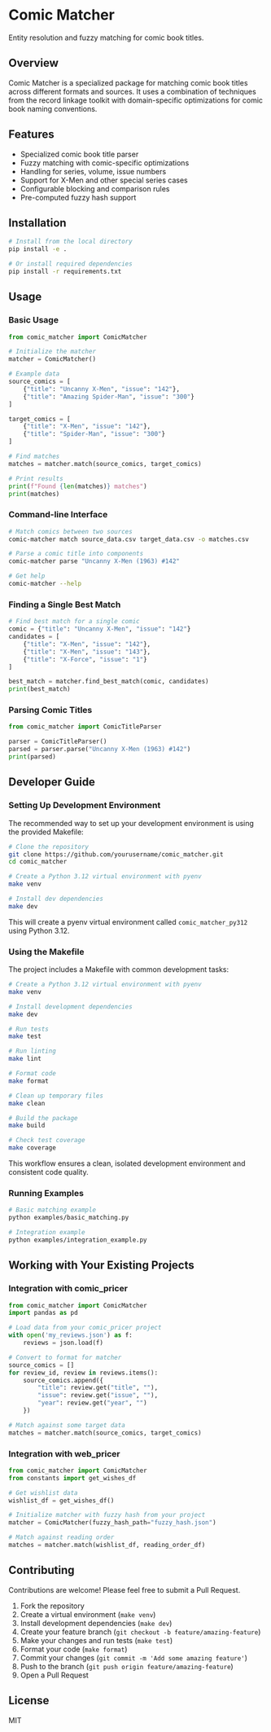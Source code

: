 # Comic Matcher

Entity resolution and fuzzy matching for comic book titles.

## Overview

Comic Matcher is a specialized package for matching comic book titles across different formats and sources. 
It uses a combination of techniques from the record linkage toolkit with domain-specific optimizations for comic book naming conventions.

## Features

- Specialized comic book title parser
- Fuzzy matching with comic-specific optimizations
- Handling for series, volume, issue numbers
- Support for X-Men and other special series cases
- Configurable blocking and comparison rules
- Pre-computed fuzzy hash support

## Installation

```bash
# Install from the local directory
pip install -e .

# Or install required dependencies
pip install -r requirements.txt
```

## Usage

### Basic Usage

```python
from comic_matcher import ComicMatcher

# Initialize the matcher
matcher = ComicMatcher()

# Example data
source_comics = [
    {"title": "Uncanny X-Men", "issue": "142"},
    {"title": "Amazing Spider-Man", "issue": "300"}
]

target_comics = [
    {"title": "X-Men", "issue": "142"},
    {"title": "Spider-Man", "issue": "300"}
]

# Find matches
matches = matcher.match(source_comics, target_comics)

# Print results
print(f"Found {len(matches)} matches")
print(matches)
```

### Command-line Interface

```bash
# Match comics between two sources
comic-matcher match source_data.csv target_data.csv -o matches.csv

# Parse a comic title into components
comic-matcher parse "Uncanny X-Men (1963) #142"

# Get help
comic-matcher --help
```

### Finding a Single Best Match

```python
# Find best match for a single comic
comic = {"title": "Uncanny X-Men", "issue": "142"}
candidates = [
    {"title": "X-Men", "issue": "142"},
    {"title": "X-Men", "issue": "143"},
    {"title": "X-Force", "issue": "1"}
]

best_match = matcher.find_best_match(comic, candidates)
print(best_match)
```

### Parsing Comic Titles

```python
from comic_matcher import ComicTitleParser

parser = ComicTitleParser()
parsed = parser.parse("Uncanny X-Men (1963) #142")
print(parsed)
```

## Developer Guide

### Setting Up Development Environment

The recommended way to set up your development environment is using the provided Makefile:

```bash
# Clone the repository
git clone https://github.com/yourusername/comic_matcher.git
cd comic_matcher

# Create a Python 3.12 virtual environment with pyenv
make venv

# Install dev dependencies
make dev
```

This will create a pyenv virtual environment called `comic_matcher_py312` using Python 3.12.

### Using the Makefile

The project includes a Makefile with common development tasks:

```bash
# Create a Python 3.12 virtual environment with pyenv
make venv

# Install development dependencies
make dev

# Run tests
make test

# Run linting
make lint

# Format code
make format

# Clean up temporary files
make clean

# Build the package
make build

# Check test coverage
make coverage
```

This workflow ensures a clean, isolated development environment and consistent code quality.

### Running Examples

```bash
# Basic matching example
python examples/basic_matching.py

# Integration example
python examples/integration_example.py
```

## Working with Your Existing Projects

### Integration with comic_pricer

```python
from comic_matcher import ComicMatcher
import pandas as pd

# Load data from your comic_pricer project
with open('my_reviews.json') as f:
    reviews = json.load(f)

# Convert to format for matcher
source_comics = []
for review_id, review in reviews.items():
    source_comics.append({
        "title": review.get("title", ""),
        "issue": review.get("issue", ""),
        "year": review.get("year", "")
    })

# Match against some target data
matches = matcher.match(source_comics, target_comics)
```

### Integration with web_pricer

```python
from comic_matcher import ComicMatcher
from constants import get_wishes_df

# Get wishlist data
wishlist_df = get_wishes_df()

# Initialize matcher with fuzzy hash from your project
matcher = ComicMatcher(fuzzy_hash_path="fuzzy_hash.json")

# Match against reading order
matches = matcher.match(wishlist_df, reading_order_df)
```

## Contributing

Contributions are welcome! Please feel free to submit a Pull Request.

1. Fork the repository
2. Create a virtual environment (`make venv`)
3. Install development dependencies (`make dev`)
4. Create your feature branch (`git checkout -b feature/amazing-feature`)
5. Make your changes and run tests (`make test`)
6. Format your code (`make format`)
7. Commit your changes (`git commit -m 'Add some amazing feature'`)
8. Push to the branch (`git push origin feature/amazing-feature`)
9. Open a Pull Request

## License

MIT

